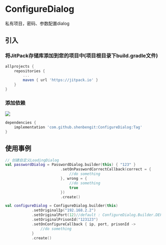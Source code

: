 # ConfigureDialog
私有项目，密码、参数配置dialog

## 引入

### 将JitPack存储库添加到您的项目中(项目根目录下build.gradle文件)
```gradle
allprojects {
    repositories {
        ...
        maven { url 'https://jitpack.io' }
    }
}
```
### 添加依赖
[![](https://jitpack.io/v/shenbengit/ConfigureDialog.svg)](https://jitpack.io/#shenbengit/ConfigureDialog)
```gradle
dependencies {
    implementation 'com.github.shenbengit:ConfigureDialog:Tag'
}
```

## 使用事例

```kotlin
// 创建自定义LoadingDialog
val passwordDialog = PasswordDialog.builder(this) { "123" }
                         .setOnPasswordCorrectCallback(correct = {
                             //do something
                         }, wrong = {
                             //do something
                             true
                         })
                         .create()

val configureDialog = ConfigureDialog.builder(this)
            .setOriginalIp("192.168.2.2")
            .setOriginalPort(12)//default : ConfigureDialog.Builder.DEFAULT_PORT
            .setOriginalPrisonId("123123")
            .setOnConfigureCallback { ip, port, prisonId ->
                //do something
            }
            .create()
            
```
